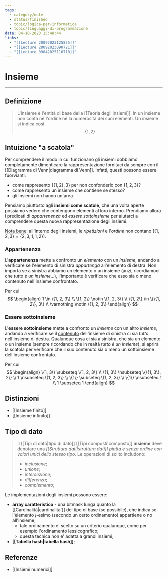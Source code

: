 ```yaml
---
tags:
  - category/note
  - status/finished
  - topic/logica-per-informatica
  - topic/linguaggi-di-programmazione
date: 04-10-2023 15:48:44
links:
  - "[[Lecture 20092023125825]]"
  - "[[Lecture 28092023090721]]"
  - "[[Lecture 09042025110710]]"
---
```

# Insieme
---
## Definizione
> L'insieme è l'entità di base della [[Teoria degli insiemi]]. In un insieme non conta né l'ordine né la numerosità dei suoi elementi. Un insieme si indica così
> $$\{1, 2\}$$

## Intuizione "a scatola"
Per comprendere il modo in cui funzionano gli insiemi dobbiamo completamente dimenticare la rappresentazione fornitaci da sempre con il [[Diagramma di Venn|diagramma di Venn]]. Infatti, questi possono essere fuorvianti:
- come rappresento $\{\{1, 2\}, 3\}$ per non confonderlo con $\{1, 2, 3\}$?
- come rappresento un insieme che contiene se stesso?
- gli insiemi non hanno un'area

Pensiamo piuttosto agli **insiemi come scatole**, che una volta aperte possiamo vedere che contengono elementi al loro interno. Prendiamo allora i predicati di _appartenenza_ ed _essere sottoinsieme_ per aiutarci a comprendere questa nuova rappresentazione degli insiemi.

<u>Nota bene</u>: all'interno degli insiemi, le _ripetizioni_ e l'_ordine_ non contano ($\{1, 2, 3\}=\{2, 3, 1, 1, 2\}$).

### Appartenenza
L'**appartenenza** mette a confronto un _elemento_ con un _insieme_, andando a verificare se l'elemento di sinistra _appartenga_ all'elemento di destra. Non importa se a sinistra abbiamo un elemento o un insieme (anzi, ricordiamoci che _tutto è un insieme_...), l'importante è verificare che esso sia o meno contenuto nell'insieme confrontato.

Per cui
$$
\begin{align}
1 \in \{1, 2, 3\} \\
\{1, 2\} \notin \{1, 2, 3\} \\
\{1, 2\} \in \{\{1, 2\}, 3\} \\
\varnothing \notin \{1, 2, 3\}
\end{align}
$$

### Essere sottoinsieme
L'**essere sottoinsieme** mette a confronto un _insieme_ con un altro _insieme_, andando a verificare se il <u>contenuto</u> dell'insieme di sinistra ci sia _tutto_ nell'insieme di destra. Qualunque cosa ci sia a sinistra, che sia un elemento o un insieme (sempre ricordando che in realtà _tutto è un insieme_), si aprirà la scatola per verificare che il suo contenuto sia o meno un sottoinsieme dell'insieme confrontato.

Per cui
$$
\begin{align}
\{1, 3\} \subseteq \{1, 2, 3\} \\
\{1, 3\} \nsubseteq \{\{1, 3\}, 2\} \\
1 \nsubseteq \{1, 2, 3\} \\
\{1\} \subseteq \{1, 2, 3\} \\
\{1\} \nsubseteq 1 \\
1 \subseteq 1
\end{align}
$$

## Distinzioni
- [[Insieme finito]]
- [[Insieme infinito]]

## Tipo di dato
> Il [[Tipi di dato|tipo di dato]] [[Tipi composti|composto]] **insieme** deve denotare una _[[Struttura dati|struttura dati]] piatta e senza ordine con valori unici dello stesso tipo_.
> Le operazioni di solito includono:
> - _inclusione_;
> - _unione_;
> - _intersezione_;
> - _differenza_;
> - _complemento_;

Le implementazioni degli insiemi possono essere:
- **array caratteristico** - una bitmask lunga quanto la [[Cardinalità|cardinalita']] del tipo di base (se possibile), che indica se l'elemento $j$-esimo (secondo un certo ordinamento) appartiene o no all'insieme;
	- tale ordinamento e' scelto su un criterio qualunque, come per esempio l'ordinamento lessicografico;
	- questa tecnica non e' adatta a grandi insiemi;
- **[[Tabella hash|tabella hash]]**;

## Referenze
- [[Insiemi numerici]]